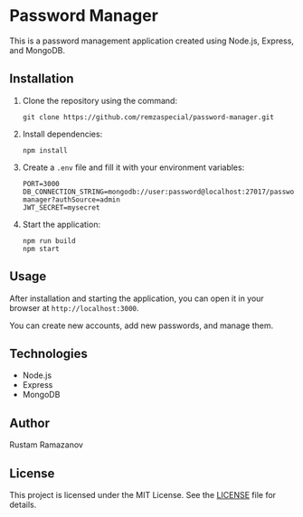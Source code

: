# Password Manager

This is a password management application created using Node.js, Express, and MongoDB.

## Installation

1. Clone the repository using the command:

   ```
   git clone https://github.com/remzaspecial/password-manager.git
   ```

2. Install dependencies:

   ```
   npm install
   ```

3. Create a `.env` file and fill it with your environment variables:

   ```
   PORT=3000
   DB_CONNECTION_STRING=mongodb://user:password@localhost:27017/password-manager?authSource=admin
   JWT_SECRET=mysecret
   ```

4. Start the application:

   ```
   npm run build
   npm start
   ```

## Usage

After installation and starting the application, you can open it in your browser at `http://localhost:3000`.

You can create new accounts, add new passwords, and manage them.

## Technologies

* Node.js
* Express
* MongoDB

## Author

Rustam Ramazanov

## License

This project is licensed under the MIT License. See the [LICENSE](https://github.com/remzaspecial/password-manager/blob/dev/LICENSE) file for details.
